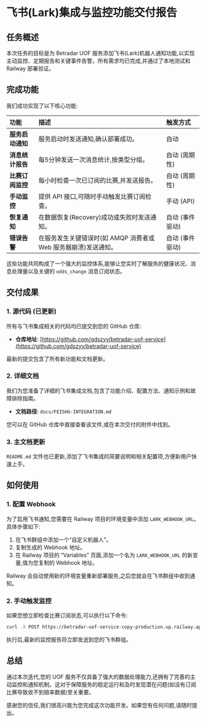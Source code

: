 # 飞书(Lark)集成与监控功能交付报告

## 任务概述

本次任务的目标是为 Betradar UOF 服务添加飞书(Lark)机器人通知功能,以实现主动监控、定期报告和关键事件告警。所有需求均已完成,并通过了本地测试和 Railway 部署验证。

## 完成功能

我们成功实现了以下核心功能:

| 功能 | 描述 | 触发方式 |
| :--- | :--- | :--- |
| **服务启动通知** | 服务启动时发送通知,确认部署成功。 | 自动 |
| **消息统计报告** | 每5分钟发送一次消息统计,按类型分组。 | 自动 (周期性) |
| **比赛订阅监控** | 每小时检查一次已订阅的比赛,并发送报告。 | 自动 (周期性) |
| **手动监控** | 提供 API 接口,可随时手动触发比赛订阅检查。 | 手动 (API) |
| **恢复通知** | 在数据恢复(Recovery)成功或失败时发送通知。 | 自动 (事件驱动) |
| **错误告警** | 在服务发生关键错误时(如 AMQP 消费者或 Web 服务器崩溃)发送通知。 | 自动 (事件驱动) |

这些功能共同构成了一个强大的监控体系,能够让您实时了解服务的健康状况、消息处理量以及关键的 `odds_change` 消息订阅状态。

## 交付成果

### 1. 源代码 (已更新)

所有与飞书集成相关的代码均已提交到您的 GitHub 仓库:

- **仓库地址**: [https://github.com/gdszyy/betradar-uof-service](https://github.com/gdszyy/betradar-uof-service)

最新的提交包含了所有新功能和文档更新。

### 2. 详细文档

我们为您准备了详细的飞书集成文档,包含了功能介绍、配置方法、通知示例和故障排除指南。

- **文档路径**: `docs/FEISHU-INTEGRATION.md`

您可以在 GitHub 仓库中直接查看该文件,或在本次交付的附件中找到。

### 3. 主文档更新

`README.md` 文件也已更新,添加了飞书集成的简要说明和相关配置项,方便新用户快速上手。

## 如何使用

### 1. 配置 Webhook

为了启用飞书通知,您需要在 Railway 项目的环境变量中添加 `LARK_WEBHOOK_URL`。具体步骤如下:

1. 在飞书群组中添加一个“自定义机器人”。
2. 复制生成的 Webhook 地址。
3. 在 Railway 项目的 “Variables” 页面,添加一个名为 `LARK_WEBHOOK_URL` 的新变量,值为您复制的 Webhook 地址。

Railway 会自动使用新的环境变量重新部署服务,之后您就会在飞书群组中收到通知。

### 2. 手动触发监控

如果您想立即检查比赛订阅状态,可以执行以下命令:

```bash
curl -X POST https://betradar-uof-service-copy-production.up.railway.app/api/monitor/trigger
```

执行后,最新的监控报告将立即发送到您的飞书群组。

## 总结

通过本次迭代,您的 UOF 服务不仅具备了强大的数据处理能力,还拥有了完善的主动监控和通知机制。这对于保障服务的稳定运行和及时发现潜在问题(如没有订阅比赛导致收不到赔率数据)至关重要。

感谢您的信任,我们很高兴能为您完成这次功能开发。如果您有任何问题,请随时提出。

